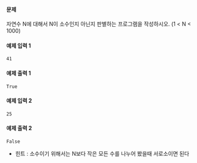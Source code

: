 #### 문제

자연수 N에 대해서 N이 소수인지 아닌지 판별하는 프로그램을 작성하시오. (1 < N < 1000)

#### 예제 입력 1

```
41
```

#### 예제 출력 1

```
True
```

#### 예제 입력 2

```
25
```

#### 예제 출력 2

```
False
```

- 힌트 : 소수이기 위해서는 N보다 작은 모든 수를 나누어 봤을때 서로소이면 된다
